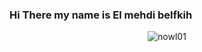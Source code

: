 ### Hi There my name is El mehdi belfkih


<p align="center"> <img src="https://komarev.com/ghpvc/?username=mehdibelfkih&label=Profile%20views&color=0e75b6&style=flat" alt="nowl01" /> </p>